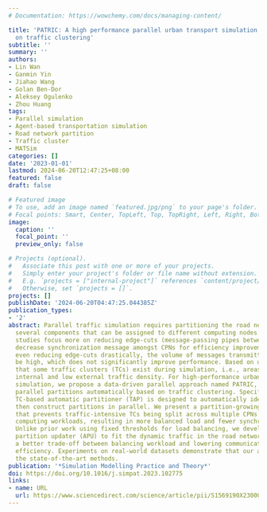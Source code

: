 ```yaml
---
# Documentation: https://wowchemy.com/docs/managing-content/

title: 'PATRIC: A high performance parallel urban transport simulation framework based
  on traffic clustering'
subtitle: ''
summary: ''
authors:
- Lin Wan
- Ganmin Yin
- Jiahao Wang
- Golan Ben-Dor
- Aleksey Ogulenko
- Zhou Huang
tags:
- Parallel simulation
- Agent-based transportation simulation
- Road network partition
- Traffic cluster
- MATSim
categories: []
date: '2023-01-01'
lastmod: 2024-06-20T12:47:25+08:00
featured: false
draft: false

# Featured image
# To use, add an image named `featured.jpg/png` to your page's folder.
# Focal points: Smart, Center, TopLeft, Top, TopRight, Left, Right, BottomLeft, Bottom, BottomRight.
image:
  caption: ''
  focal_point: ''
  preview_only: false

# Projects (optional).
#   Associate this post with one or more of your projects.
#   Simply enter your project's folder or file name without extension.
#   E.g. `projects = ["internal-project"]` references `content/project/deep-learning/index.md`.
#   Otherwise, set `projects = []`.
projects: []
publishDate: '2024-06-20T04:47:25.044385Z'
publication_types:
- '2'
abstract: Parallel traffic simulation requires partitioning the road network into
  several components that can be assigned to different computing nodes (CPNs). Existing
  studies focus more on reducing edge-cuts (message-passing pipes between CPNs) to
  decrease synchronization message amongst CPNs for efficiency improvement. However,
  even reducing edge-cuts drastically, the volume of messages transmitted might still
  be high, which does not significantly improve performance. Based on observation
  that some traffic clusters (TCs) exist during simulation, i.e., areas with high
  internal and low external traffic density. For high-performance urban transport
  simulation, we propose a data-driven parallel approach named PATRIC, which can generate
  parallel partitions automatically based on traffic clustering. Specifically, the
  TC-based automatic partitioner (TAP) is designed to automatically identify TCs and
  then construct partitions in parallel. We present a partition-growing algorithm
  that prevents traffic-intensive TCs being split across multiple CPNs when distributing
  computing workloads, resulting in more balanced load and fewer synchronization operations.
  Unlike prior work using fixed thresholds for load balancing, we develop the adaptive
  partition updater (APU) to fit the dynamic traffic in the road network, which achieves
  a better trade-off between balancing workload and lowering communication for higher
  efficiency. Experiments on real-world datasets demonstrate that our approach outperforms
  the state-of-the-art methods.
publication: '*Simulation Modelling Practice and Theory*'
doi: https://doi.org/10.1016/j.simpat.2023.102775
links:
- name: URL
  url: https://www.sciencedirect.com/science/article/pii/S1569190X23000527
---
```

